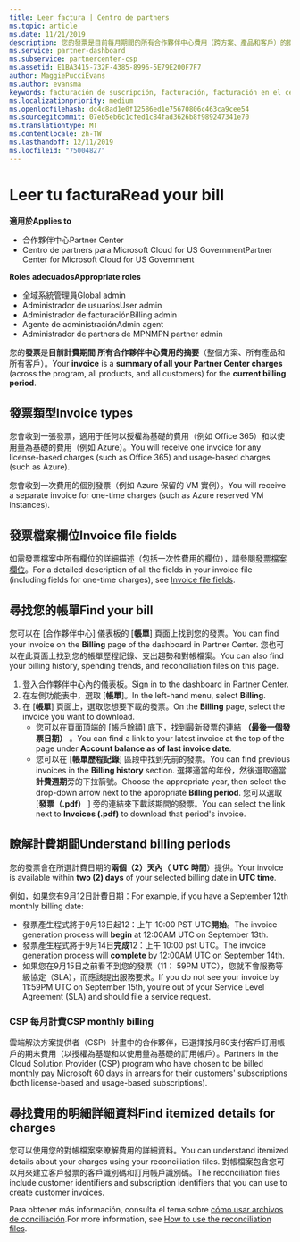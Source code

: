 ```yaml
---
title: Leer factura | Centro de partners
ms.topic: article
ms.date: 11/21/2019
description: 您的發票是目前每月期間的所有合作夥伴中心費用（跨方案、產品和客戶）的摘要。
ms.service: partner-dashboard
ms.subservice: partnercenter-csp
ms.assetid: E1BA3415-732F-4385-8996-5E79E200F7F7
author: MaggiePucciEvans
ms.author: evansma
keywords: facturación de suscripción, facturación, facturación en el centro de partners, facturación del centro de partners, leer mi factura, factura, factura del centro de partners, factura CSP, ¿dónde está mi factura?
ms.localizationpriority: medium
ms.openlocfilehash: dc4c8ad1e0f12586ed1e75670806c463ca9cee54
ms.sourcegitcommit: 07eb5eb6c1cfed1c84fad3626b8f989247341e70
ms.translationtype: MT
ms.contentlocale: zh-TW
ms.lasthandoff: 12/11/2019
ms.locfileid: "75004827"
---
```

# <a name="read-your-bill"></a><span data-ttu-id="af21f-104">Leer tu factura</span><span class="sxs-lookup"><span data-stu-id="af21f-104">Read your bill</span></span>

<span data-ttu-id="af21f-105">**適用於**</span><span class="sxs-lookup"><span data-stu-id="af21f-105">**Applies to**</span></span>

- <span data-ttu-id="af21f-106">合作夥伴中心</span><span class="sxs-lookup"><span data-stu-id="af21f-106">Partner Center</span></span>
- <span data-ttu-id="af21f-107">Centro de partners para Microsoft Cloud for US Government</span><span class="sxs-lookup"><span data-stu-id="af21f-107">Partner Center for Microsoft Cloud for US Government</span></span>

<span data-ttu-id="af21f-108">**Roles adecuados**</span><span class="sxs-lookup"><span data-stu-id="af21f-108">**Appropriate roles**</span></span>
-   <span data-ttu-id="af21f-109">全域系統管理員</span><span class="sxs-lookup"><span data-stu-id="af21f-109">Global admin</span></span>
-   <span data-ttu-id="af21f-110">Administrador de usuarios</span><span class="sxs-lookup"><span data-stu-id="af21f-110">User admin</span></span>
-   <span data-ttu-id="af21f-111">Administrador de facturación</span><span class="sxs-lookup"><span data-stu-id="af21f-111">Billing admin</span></span>
-   <span data-ttu-id="af21f-112">Agente de administración</span><span class="sxs-lookup"><span data-stu-id="af21f-112">Admin agent</span></span>
-   <span data-ttu-id="af21f-113">Administrador de partners de MPN</span><span class="sxs-lookup"><span data-stu-id="af21f-113">MPN partner admin</span></span>

<span data-ttu-id="af21f-114">您的**發票**是**目前計費期間** **所有合作夥伴中心費用的摘要**（整個方案、所有產品和所有客戶）。</span><span class="sxs-lookup"><span data-stu-id="af21f-114">Your **invoice** is a **summary of all your Partner Center charges** (across the program, all products, and all customers) for the **current billing period**.</span></span>

## <a name="invoice-types"></a><span data-ttu-id="af21f-115">發票類型</span><span class="sxs-lookup"><span data-stu-id="af21f-115">Invoice types</span></span>

<span data-ttu-id="af21f-116">您會收到一張發票，適用于任何以授權為基礎的費用（例如 Office 365）和以使用量為基礎的費用（例如 Azure）。</span><span class="sxs-lookup"><span data-stu-id="af21f-116">You will receive one invoice for any license-based charges (such as Office 365) and usage-based charges (such as Azure).</span></span>

<span data-ttu-id="af21f-117">您會收到一次費用的個別發票（例如 Azure 保留的 VM 實例）。</span><span class="sxs-lookup"><span data-stu-id="af21f-117">You will receive a separate invoice for one-time charges (such as Azure reserved VM instances).</span></span>

## <a name="invoice-file-fields"></a><span data-ttu-id="af21f-118">發票檔案欄位</span><span class="sxs-lookup"><span data-stu-id="af21f-118">Invoice file fields</span></span>

<span data-ttu-id="af21f-119">如需發票檔案中所有欄位的詳細描述（包括一次性費用的欄位），請參閱[發票檔案欄位](invoice-file.md)。</span><span class="sxs-lookup"><span data-stu-id="af21f-119">For a detailed description of all the fields in your invoice file (including fields for one-time charges), see [Invoice file fields](invoice-file.md).</span></span>

## <a name="find-your-bill"></a><span data-ttu-id="af21f-120">尋找您的帳單</span><span class="sxs-lookup"><span data-stu-id="af21f-120">Find your bill</span></span>

<span data-ttu-id="af21f-121">您可以在 [合作夥伴中心] 儀表板的 [**帳單**] 頁面上找到您的發票。</span><span class="sxs-lookup"><span data-stu-id="af21f-121">You can find your invoice on the **Billing** page of the dashboard in Partner Center.</span></span> <span data-ttu-id="af21f-122">您也可以在此頁面上找到您的帳單歷程記錄、支出趨勢和對帳檔案。</span><span class="sxs-lookup"><span data-stu-id="af21f-122">You can also find your billing history, spending trends, and reconciliation files on this page.</span></span>

1. <span data-ttu-id="af21f-123">登入合作夥伴中心內的儀表板。</span><span class="sxs-lookup"><span data-stu-id="af21f-123">Sign in to the dashboard in Partner Center.</span></span>
2. <span data-ttu-id="af21f-124">在左側功能表中，選取 [**帳單**]。</span><span class="sxs-lookup"><span data-stu-id="af21f-124">In the left-hand menu, select **Billing**.</span></span>
3. <span data-ttu-id="af21f-125">在 [**帳單**] 頁面上，選取您想要下載的發票。</span><span class="sxs-lookup"><span data-stu-id="af21f-125">On the **Billing** page, select the invoice you want to download.</span></span>
    - <span data-ttu-id="af21f-126">您可以在頁面頂端的 [帳戶餘額] 底下，找到最新發票的連結 **（最後一個發票日期）** 。</span><span class="sxs-lookup"><span data-stu-id="af21f-126">You can find a link to your latest invoice at the top of the page under **Account balance as of last invoice date**.</span></span>
    - <span data-ttu-id="af21f-127">您可以在 [**帳單歷程記錄**] 區段中找到先前的發票。</span><span class="sxs-lookup"><span data-stu-id="af21f-127">You can find previous invoices in the **Billing history** section.</span></span> <span data-ttu-id="af21f-128">選擇適當的年份，然後選取適當**計費週期**旁的下拉箭號。</span><span class="sxs-lookup"><span data-stu-id="af21f-128">Choose the appropriate year, then select the drop-down arrow next to the appropriate **Billing period**.</span></span> <span data-ttu-id="af21f-129">您可以選取 [**發票（.pdf）** ] 旁的連結來下載該期間的發票。</span><span class="sxs-lookup"><span data-stu-id="af21f-129">You can select the link next to **Invoices (.pdf)** to download that period's invoice.</span></span>

## <a name="understand-billing-periods"></a><span data-ttu-id="af21f-130">瞭解計費期間</span><span class="sxs-lookup"><span data-stu-id="af21f-130">Understand billing periods</span></span>

<span data-ttu-id="af21f-131">您的發票會在所選計費日期的**兩個（2）天內（** **UTC 時間**）提供。</span><span class="sxs-lookup"><span data-stu-id="af21f-131">Your invoice is available within **two (2) days** of your selected billing date in **UTC time**.</span></span>

<span data-ttu-id="af21f-132">例如，如果您有9月12日計費日期：</span><span class="sxs-lookup"><span data-stu-id="af21f-132">For example, if you have a September 12th monthly billing date:</span></span>

- <span data-ttu-id="af21f-133">發票產生程式將于9月13日起12：上午 10:00 PST UTC**開始**。</span><span class="sxs-lookup"><span data-stu-id="af21f-133">The invoice generation process will **begin** at 12:00AM UTC on September 13th.</span></span>
- <span data-ttu-id="af21f-134">發票產生程式將于9月14日**完成**12：上午 10:00 pst UTC。</span><span class="sxs-lookup"><span data-stu-id="af21f-134">The invoice generation process will **complete** by 12:00AM UTC on September 14th.</span></span>
- <span data-ttu-id="af21f-135">如果您在9月15日之前看不到您的發票（11： 59PM UTC），您就不會服務等級協定（SLA），而應該提出服務要求。</span><span class="sxs-lookup"><span data-stu-id="af21f-135">If you do not see your invoice by 11:59PM UTC on September 15th, you’re out of your Service Level Agreement (SLA) and should file a service request.</span></span>

### <a name="csp-monthly-billing"></a><span data-ttu-id="af21f-136">CSP 每月計費</span><span class="sxs-lookup"><span data-stu-id="af21f-136">CSP monthly billing</span></span>

<span data-ttu-id="af21f-137">雲端解決方案提供者（CSP）計畫中的合作夥伴，已選擇按月60支付客戶訂用帳戶的期末費用（以授權為基礎和以使用量為基礎的訂用帳戶）。</span><span class="sxs-lookup"><span data-stu-id="af21f-137">Partners in the Cloud Solution Provider (CSP) program who have chosen to be billed monthly pay Microsoft 60 days in arrears for their customers' subscriptions (both license-based and usage-based subscriptions).</span></span>

## <a name="find-itemized-details-for-charges"></a><span data-ttu-id="af21f-138">尋找費用的明細詳細資料</span><span class="sxs-lookup"><span data-stu-id="af21f-138">Find itemized details for charges</span></span>

<span data-ttu-id="af21f-139">您可以使用您的對帳檔案來瞭解費用的詳細資料。</span><span class="sxs-lookup"><span data-stu-id="af21f-139">You can understand itemized details about your charges using your reconciliation files.</span></span> <span data-ttu-id="af21f-140">對帳檔案包含您可以用來建立客戶發票的客戶識別碼和訂用帳戶識別碼。</span><span class="sxs-lookup"><span data-stu-id="af21f-140">The reconciliation files include customer identifiers and subscription identifiers that you can use to create customer invoices.</span></span>

<span data-ttu-id="af21f-141">Para obtener más información, consulta el tema sobre [cómo usar archivos de conciliación](use-the-reconciliation-files.md).</span><span class="sxs-lookup"><span data-stu-id="af21f-141">For more information, see [How to use the reconciliation files](use-the-reconciliation-files.md).</span></span>
